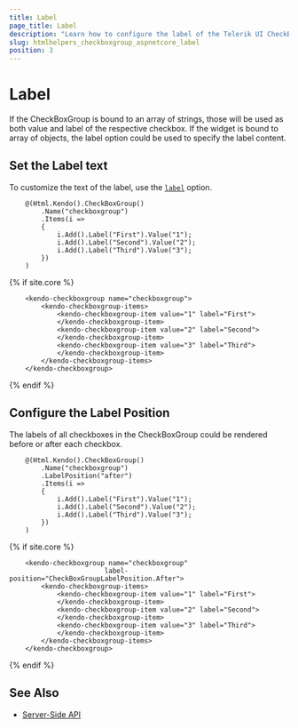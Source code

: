 ```yaml
---
title: Label
page_title: Label
description: "Learn how to configure the label of the Telerik UI CheckBoxGroup for {{ site.framework }}."
slug: htmlhelpers_checkboxgroup_aspnetcore_label
position: 3
---
```


# Label

If the CheckBoxGroup is bound to an array of strings, those will be used as both value and label of the respective checkbox. If the widget is bound to array of objects, the label option could be used to specify the label content.

## Set the Label text

To customize the text of the label, use the [`label`](https://docs.telerik.com/kendo-ui/api/javascript/ui/checkboxgroup/configuration/items.label) option.

```HtmlHelper
    @(Html.Kendo().CheckBoxGroup()
        .Name("checkboxgroup")
        .Items(i =>
        {
            i.Add().Label("First").Value("1");
            i.Add().Label("Second").Value("2");
            i.Add().Label("Third").Value("3");
        })
    )
```
{% if site.core %}
```TagHelper
    <kendo-checkboxgroup name="checkboxgroup">
        <kendo-checkboxgroup-items>
            <kendo-checkboxgroup-item value="1" label="First">
            </kendo-checkboxgroup-item>
            <kendo-checkboxgroup-item value="2" label="Second">
            </kendo-checkboxgroup-item>
            <kendo-checkboxgroup-item value="3" label="Third">
            </kendo-checkboxgroup-item>
        </kendo-checkboxgroup-items>
    </kendo-checkboxgroup>
```
{% endif %}

## Configure the Label Position

The labels of all checkboxes in the CheckBoxGroup could be rendered before or after each checkbox.

```HtmlHelper
    @(Html.Kendo().CheckBoxGroup()
        .Name("checkboxgroup")
        .LabelPosition("after")
        .Items(i =>
        {
            i.Add().Label("First").Value("1");
            i.Add().Label("Second").Value("2");
            i.Add().Label("Third").Value("3");
        })
    )
```
{% if site.core %}
```TagHelper
    <kendo-checkboxgroup name="checkboxgroup"
                        label-position="CheckBoxGroupLabelPosition.After">
        <kendo-checkboxgroup-items>
            <kendo-checkboxgroup-item value="1" label="First">
            </kendo-checkboxgroup-item>
            <kendo-checkboxgroup-item value="2" label="Second">
            </kendo-checkboxgroup-item>
            <kendo-checkboxgroup-item value="3" label="Third">
            </kendo-checkboxgroup-item>
        </kendo-checkboxgroup-items>
    </kendo-checkboxgroup>
```
{% endif %}
## See Also

* [Server-Side API](/api/checkboxgroup)
